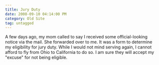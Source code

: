 ```yaml
---
title: Jury Duty
date: 2008-09-10 04:14:00 PM
category: Old Site
tag: untagged
---
```


A few days ago, my mom called to say I received some official-looking notice via the mail. She forwarded over to me. It was a form to determine my eligibility for jury duty. While I would not mind serving again, I cannot afford to fly from Ohio to California to do so. I am sure they will accept my "excuse" for not being eligible.
